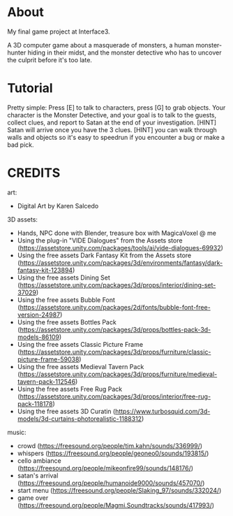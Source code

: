 # About
My final game project at Interface3.

A 3D computer game about a masquerade of monsters, a human monster-hunter hiding in their midst, and the monster detective who has to uncover the culprit before it's too late.

# Tutorial
Pretty simple: Press [E] to talk to characters, press [G] to grab objects.
Your character is the Monster Detective, and your goal is to talk to the guests, collect clues, and report to Satan at the end of your investigation.
[HINT] Satan will arrive once you have the 3 clues.
[HINT] you can walk through walls and objects so it's easy to speedrun if you encounter a bug or make a bad pick.
 
# CREDITS
art:
- Digital Art by Karen Salcedo

3D assets:
- Hands, NPC done with Blender, treasure box with MagicaVoxel @ me
- Using the plug-in "VIDE Dialogues" from the Assets store (https://assetstore.unity.com/packages/tools/ai/vide-dialogues-69932)
- Using the free assets Dark Fantasy Kit from the Assets store (https://assetstore.unity.com/packages/3d/environments/fantasy/dark-fantasy-kit-123894)
- Using the free assets Dining Set (https://assetstore.unity.com/packages/3d/props/interior/dining-set-37029)
- Using the free assets Bubble Font (https://assetstore.unity.com/packages/2d/fonts/bubble-font-free-version-24987)
- Using the free assets Bottles Pack (https://assetstore.unity.com/packages/3d/props/bottles-pack-3d-models-86109)
- Using the free assets Classic Picture Frame (https://assetstore.unity.com/packages/3d/props/furniture/classic-picture-frame-59038)
- Using the free assets Medieval Tavern Pack (https://assetstore.unity.com/packages/3d/props/furniture/medieval-tavern-pack-112546)
- Using the free assets Free Rug Pack (https://assetstore.unity.com/packages/3d/props/interior/free-rug-pack-118178)
- Using the free assets 3D Curatin (https://www.turbosquid.com/3d-models/3d-curtains-photorealistic-1188312)

music:
- crowd (https://freesound.org/people/tim.kahn/sounds/336999/)
- whispers (https://freesound.org/people/geoneo0/sounds/193815/)
- cello ambiance (https://freesound.org/people/mikeonfire99/sounds/148176/)
- satan's arrival (https://freesound.org/people/humanoide9000/sounds/457070/)
- start menu (https://freesound.org/people/Slaking_97/sounds/332024/)
- game over (https://freesound.org/people/Magmi.Soundtracks/sounds/417993/)

